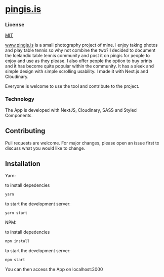 # [pingis.is](https://pingis.is/)

### License
[MIT](https://choosealicense.com/licenses/mit/)


www.pingis.is is a small photography project of mine. I enjoy taking photos and play table tennis so why not combine the two? I decided to document the Icelandic table tennis community and post it on pingis for people to enjoy and use as they please. I also offer people the option to buy prints and it has become quite popular within the community. It has a sleek and simple design with simple scrolling usability. I made it with Next.js and Cloudinary.

Everyone is welcome to use the tool and contribute to the project.

### Technology

The App is developed with NextJS, Cloudinary, SASS and Styled Components.

## Contributing
Pull requests are welcome. For major changes, please open an issue first to discuss what you would like to change.

## Installation

Yarn:

to install depedencies
```bash
yarn
```
to start the development server:
```bash
yarn start
```

NPM:

to install depedencies
```bash
npm install
```
to start the development server:
```bash
npm start
```
You can then access the App on localhost:3000
